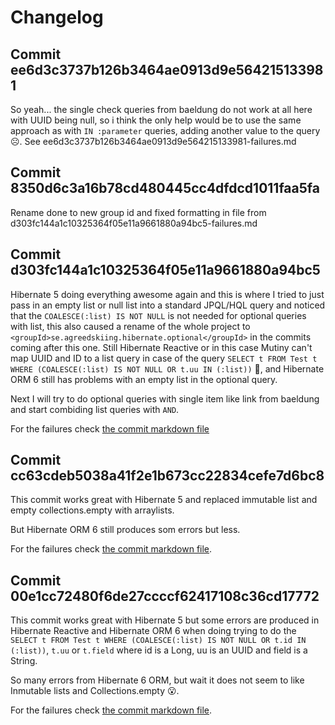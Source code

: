 # Changelog

## Commit ee6d3c3737b126b3464ae0913d9e564215133981

So yeah... the single check queries from baeldung do not work at all here with UUID being null, so i think the only help would be to use the same approach as with `IN :parameter` queries, adding another value to the query ☹. See ee6d3c3737b126b3464ae0913d9e564215133981-failures.md

## Commit 8350d6c3a16b78cd480445cc4dfdcd1011faa5fa

Rename done to new group id and fixed formatting in file from d303fc144a1c10325364f05e11a9661880a94bc5-failures.md

## Commit d303fc144a1c10325364f05e11a9661880a94bc5

Hibernate 5 doing everything awesome again and this is where I tried to just pass in an empty list or null list into a standard JPQL/HQL query and noticed that the `COALESCE(:list) IS NOT NULL` is not needed for optional queries with list, this also caused a rename of the whole project to `<groupId>se.agreedskiing.hibernate.optional</groupId>` in the commits coming after this one. Still Hibernate Reactive or in this case Mutiny can't map UUID and ID to a list query in case of the query `SELECT t FROM Test t WHERE (COALESCE(:list) IS NOT NULL OR t.uu IN (:list))` 🤯, and Hibernate ORM 6 still has problems with an empty list in the optional query.

Next I will try to do optional queries with single item like link from baeldung and start combiding list queries with `AND`.

For the failures check [the commit markdown file](test-failures/d303fc144a1c10325364f05e11a9661880a94bc5-failures.md)

## Commit cc63cdeb5038a41f2e1b673cc22834cefe7d6bc8

This commit works great with Hibernate 5 and replaced immutable list and empty collections.empty with arraylists.

But Hibernate ORM 6 still produces som errors but less.

For the failures check [the commit markdown file](test-failures/cc63cdeb5038a41f2e1b673cc22834cefe7d6bc8-failures.md).

## Commit 00e1cc72480f6de27ccccf62417108c36cd17772

This commit works great with Hibernate 5 but some errors are produced in Hibernate Reactive and Hibernate ORM 6 when doing trying to do the `SELECT t FROM Test t WHERE (COALESCE(:list) IS NOT NULL OR t.id IN (:list))`, `t.uu` or `t.field` where id is a Long, uu is an UUID and field is a String.

So many errors from Hibernate 6 ORM, but wait it does not seem to like Inmutable lists and Collections.empty 😮.

For the failures check [the commit markdown file](test-failures/00e1cc72480f6de27ccccf62417108c36cd17772-failures.md).
